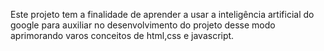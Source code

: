 Este projeto tem a finalidade de aprender a usar a inteligência artificial do google para auxiliar no desenvolvimento  do projeto desse modo aprimorando varos conceitos de html,css e javascript.

